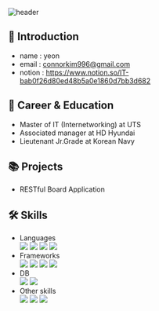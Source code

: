 ![header](https://capsule-render.vercel.app/api?type=venom&color=gradient&height=150&section=header&text=G'day%20mate!&fontColor=b5e2fa&fontSize=90)

## 🪪 Introduction
- name   : yeon
- email  : connorkim996@gmail.com
- notion : https://www.notion.so/IT-bab0f26d80ed48b5a0e1860d7bb3d682

## 📑 Career & Education
- Master of IT (Internetworking) at UTS
- Associated manager at HD Hyundai
- Lieutenant Jr.Grade at Korean Navy

## 📚 Projects
- RESTful Board Application


## 🛠 Skills
- Languages <br/>
<img src="https://img.shields.io/badge/Java-007396?style=flat&logo=java&logoColor=white"> <img src="https://img.shields.io/badge/Javascript-F7DF1E?style=flat&logo=javascript&logoColor=white"> <img src="https://img.shields.io/badge/Python-%233776AB?style=flat&logo=python&logoColor=white"> <img src="https://img.shields.io/badge/Linux-%23FCC624?style=flat&logo=linux&logoColor=white">
- Frameworks <br/>
<img src="https://img.shields.io/badge/Spring-6DB33F?style=flat&logo=spring&logoColor=white"> <img src="https://img.shields.io/badge/React-%2361DAFB?style=flat&logo=react&logoColor=white"> <img src="https://img.shields.io/badge/Typescript-%233178C6?style=flat&logo=typescript&logoColor=white"> <img src="https://img.shields.io/badge/Pandas-%23150458?style=flat&logo=pandas&logoColor=white">
- DB <br/>
<img src="https://img.shields.io/badge/MySQL-4479A1?style=flat&logo=MySQL&logoColor=white"> <img src="https://img.shields.io/badge/MongoDB-%2347A248?style=flat&logo=mongodb&logoColor=white">
- Other skills <br/>
<img src="https://img.shields.io/badge/Git-%23F05032?style=flat&logo=git&logoColor=white"> <img src="https://img.shields.io/badge/Docker-%232496ED?style=flat&logo=docker&logoColor=white"> <img src="https://img.shields.io/badge/Excel-%23217346?style=flat&logo=microsoftexcel&logoColor=white">
